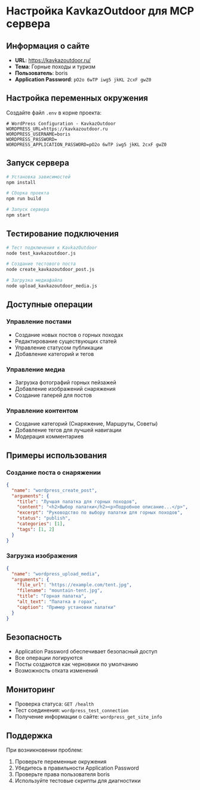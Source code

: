# Настройка KavkazOutdoor для MCP сервера

## Информация о сайте

- **URL**: https://kavkazoutdoor.ru/
- **Тема**: Горные походы и туризм
- **Пользователь**: boris
- **Application Password**: `pO2o 6wTP iwg5 jkKL 2cxF gwZ0`

## Настройка переменных окружения

Создайте файл `.env` в корне проекта:

```env
# WordPress Configuration - KavkazOutdoor
WORDPRESS_URL=https://kavkazoutdoor.ru
WORDPRESS_USERNAME=boris
WORDPRESS_PASSWORD=
WORDPRESS_APPLICATION_PASSWORD=pO2o 6wTP iwg5 jkKL 2cxF gwZ0
```

## Запуск сервера

```bash
# Установка зависимостей
npm install

# Сборка проекта
npm run build

# Запуск сервера
npm start
```

## Тестирование подключения

```bash
# Тест подключения к KavkazOutdoor
node test_kavkazoutdoor.js

# Создание тестового поста
node create_kavkazoutdoor_post.js

# Загрузка медиафайла
node upload_kavkazoutdoor_media.js
```

## Доступные операции

### Управление постами
- Создание новых постов о горных походах
- Редактирование существующих статей
- Управление статусом публикации
- Добавление категорий и тегов

### Управление медиа
- Загрузка фотографий горных пейзажей
- Добавление изображений снаряжения
- Создание галерей для постов

### Управление контентом
- Создание категорий (Снаряжение, Маршруты, Советы)
- Добавление тегов для лучшей навигации
- Модерация комментариев

## Примеры использования

### Создание поста о снаряжении

```json
{
  "name": "wordpress_create_post",
  "arguments": {
    "title": "Лучшая палатка для горных походов",
    "content": "<h2>Выбор палатки</h2><p>Подробное описание...</p>",
    "excerpt": "Руководство по выбору палатки для горных походов",
    "status": "publish",
    "categories": [1],
    "tags": [1, 2]
  }
}
```

### Загрузка изображения

```json
{
  "name": "wordpress_upload_media",
  "arguments": {
    "file_url": "https://example.com/tent.jpg",
    "filename": "mountain-tent.jpg",
    "title": "Горная палатка",
    "alt_text": "Палатка в горах",
    "caption": "Пример установки палатки"
  }
}
```

## Безопасность

- Application Password обеспечивает безопасный доступ
- Все операции логируются
- Посты создаются как черновики по умолчанию
- Возможность отката изменений

## Мониторинг

- Проверка статуса: `GET /health`
- Тест соединения: `wordpress_test_connection`
- Получение информации о сайте: `wordpress_get_site_info`

## Поддержка

При возникновении проблем:
1. Проверьте переменные окружения
2. Убедитесь в правильности Application Password
3. Проверьте права пользователя boris
4. Используйте тестовые скрипты для диагностики

